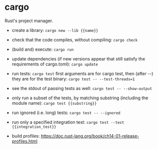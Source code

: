 # cargo

Rust's project manager.

- create a library:
`cargo new --lib {{name}}`

- check that the code compiles, without compiling:
`cargo check`

- (build and) execute:
`cargo run`

- update dependencies (if new versions appear that still satisfy the requirements of cargo.toml):
`cargo update`

- run tests:
`cargo test`
first arguments are for cargo test, then (after --) they are for the test binary:
`cargo test -- --test-threads=1`

- see the stdout of passing tests as well:
`cargo test -- --show-output`

- only run a subset of the tests, by matching substring (including the module name):
`cargo test {{substring}}`

- run ignored (i.e. long) tests:
`cargo test -- --ignored`

- run only a specified integration test:
`cargo test --test {{integration_test}}`

- build profiles: https://doc.rust-lang.org/book/ch14-01-release-profiles.html


